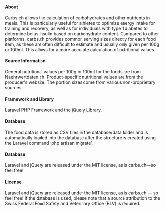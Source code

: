 #### About
Carbs.ch allows the calculation of carbohydrates and other nutrients in meals. This is particularly useful for athletes to optimize energy intake for training and recovery, as well as for individuals with type 1 diabetes to determine bolus insulin based on carbohydrate content. Compared to other platforms, carbs.ch provides common serving sizes directly for each food item, as these are often difficult to estimate and usually only given per 100g or 100ml. This allows for a more accurate calculation of nutritional values

#### Source Information
General nutritional values per 100g or 100ml for the foods are from Naehrwertdaten.ch. Product-specific nutritional values are from the producer's website. The portion sizes come from various non-proprietary sources.

#### Framework and Library
Laravel PHP Framework and the jQuery Library.

#### Database
The food data is stored as CSV files in the database/data folder and is automatically loaded into the database after the structure is created using the Laravel command ‘php artisan migrate’.

#### Database
Laravel and jQuery are released under the MIT license, as is carbs.ch—so feel free!

#### License
Laravel and jQuery are released under the MIT license, as is carbs.ch — so feel free! If the database is used, please note that a source attribution to the Swiss Federal Food Safety and Veterinary Office (BLV) is required.
